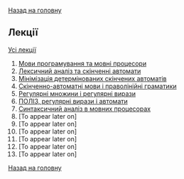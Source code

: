 [Назад на головну](../README.md)

## Лекції

[Усі лекції](all-lectures.md)

1. [Мови програмування та мовні процесори](lecture-01.md)
2. [Лексичний аналіз та скінченні автомати](lecture-02.md)
3. [Мінімізація детермінованих скінчених автоматів](lecture-03.md)
4. [Скінченно-автоматні мови і праволінійні граматики](lecture-04.md)
5. [Регулярні множини і регулярні вирази](lecture-05.md)
6. [ПОЛІЗ, регулярні вирази і автомати](lecture-06.md)
7. [Синтаксичний аналіз в мовних процесорах](lecture-07.md)
8. [To appear later on]
9. [To appear later on]
10. [To appear later on]
11. [To appear later on]
12. [To appear later on]
13. [To appear later on]

[Назад на головну](../README.md)